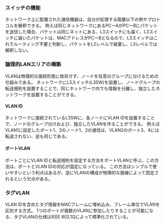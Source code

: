 ### スイッチの機能
ネットワーク上に配置された通信機器は、自分が処理する階層以下の例やプロトコルを解釈できる。
例えば同じネットワークにあるPCーAがPCーBにパケットを送信した場合、パケットは同じネットにある、L3スイッチにも届く、L3スイッチに届いたパケットは、MACアドレスがPCーBとなるので、L3スイッチはこれでルーティング不要と判断し、パケットをL2レベルで破棄し、L3レベルでは解釈しない。

### 論理的LANエリアの構築
VLANは物理的な接続形態に依存せず、ノードを任意のグループに分けるための仕組みである。
ネットワークにL3スイッチ(L3SW)を設置し、ノードグループの転送規則を設置することで、同じネットワーク内でも情報を分離し、独立したネットワークを設置することができる。

#### VLAN ID
ネットワークに接続されているL3SWに、各ノードにVLAN IDを設置することで、ノードのグループ分けおよび、独立したVLANを作ることができる。
例えばVLAN1に設定したポート1、2のノード1、2の通信は、VLAN2のポート3、4には転送されない、逆も同じである。

#### ポートVLAN
ポートごとにVLAN IDと転送規則を設定する方法をポートVLANと呼ぶ、この方法は、ポートとVLAN IDの対応が固定になっている。
この方法はシンプルで使いやすいという利点はあるが、逆にVLANの構成が物理的な接線によって固定されるという欠点がある。

### タグVLAN
VLAN IDを含めたタグ情報をMACフレームに埋め込み、フレーム単位でVLANを区別する方式。
1つのポートが複数のVLANに参加したりすることが可能になる、タグVLANの仕様はIEEE 802.1Qによって標準化されている。